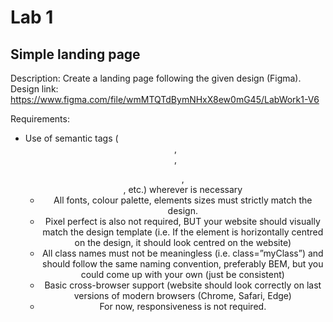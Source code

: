 # Lab 1

## Simple landing page

Description: Create a landing page following the given design (Figma).
Design link: https://www.figma.com/file/wmMTQTdBymNHxX8ew0mG45/LabWork1-V6

Requirements:

- Use of semantic tags (<header>, <nav>, <ul>, <footer>, etc.) wherever is necessary
- All fonts, colour palette, elements sizes must strictly match the design.
- Pixel perfect is also not required, BUT your website should visually match the design template (i.e. If the element is horizontally centred on the design, it should look centred on the website)
- All class names must not be meaningless (i.e. class=”myClass”) and should follow the same naming convention, preferably BEM, but you could come up with your own (just be consistent)
- Basic cross-browser support (website should look correctly on last versions of modern browsers (Chrome, Safari, Edge)
- For now, responsiveness is not required.